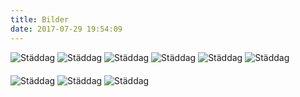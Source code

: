 ```yaml
---
title: Bilder
date: 2017-07-29 19:54:09
---
```

<img src="/assets/images/gallery/2011-10-01_hoststadning_bengtstorpet_001.jpg" style="margin-bottom: 20px;" class="img-responsive img-rounded" alt="Städdag">
<img src="/assets/images/gallery/2011-10-01_hoststadning_bengtstorpet_003.jpg" style="margin-bottom: 20px;" class="img-responsive img-rounded" alt="Städdag">
<img src="/assets/images/gallery/2011-staddag_hosten_3.jpg" style="margin-bottom: 20px;" class="img-responsive img-rounded" alt="Städdag">
<img src="/assets/images/gallery/2011-staddag_hosten_6.jpg" style="margin-bottom: 20px;" class="img-responsive img-rounded" alt="Städdag">
<img src="/assets/images/gallery/2011-staddag_hosten_9.jpg" style="margin-bottom: 20px;" class="img-responsive img-rounded" alt="Städdag">
<img src="/assets/images/gallery/2011-staddag_hosten_kal.jpg" style="margin-bottom: 20px;" class="img-responsive img-rounded" alt="Städdag">
<img src="/assets/images/gallery/mojlig_odlargarning_lott_66.jpg" style="margin-bottom: 20px;" class="img-responsive img-rounded" alt="Städdag">
<img src="/assets/images/gallery/2011-11_staddag_hosten.jpg" style="margin-bottom: 20px;" class="img-responsive img-rounded" alt="Städdag">
<img src="/assets/images/gallery/2011-staddag_hosten_7.jpg" style="margin-bottom: 20px;" class="img-responsive img-rounded" alt="Städdag">
